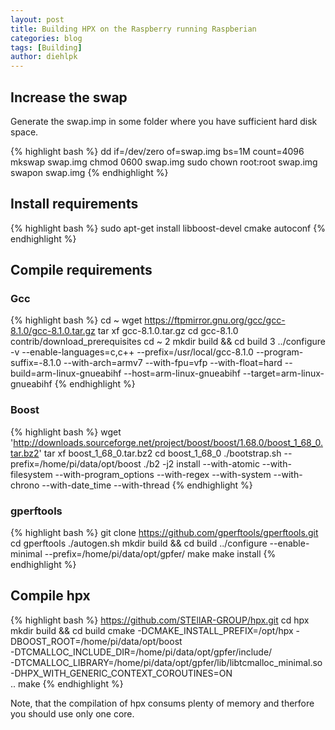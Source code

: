 ```yaml
---
layout: post
title: Building HPX on the Raspberry running Raspberian
categories: blog
tags: [Building]
author: diehlpk
---
```


## Increase the swap

Generate the swap.imp in some folder where you have sufficient hard disk space.

{% highlight bash %}
dd if=/dev/zero of=swap.img bs=1M count=4096
mkswap swap.img
chmod 0600 swap.img 
sudo chown root:root swap.img
swapon swap.img
{% endhighlight %}

## Install requirements

{% highlight bash %}
sudo apt-get install libboost-devel cmake autoconf
{% endhighlight %}


## Compile requirements

### Gcc

{% highlight bash %}
cd ~
wget https://ftpmirror.gnu.org/gcc/gcc-8.1.0/gcc-8.1.0.tar.gz
tar xf gcc-8.1.0.tar.gz
cd gcc-8.1.0
contrib/download_prerequisites
cd ~
2 mkdir build && cd build
3 ../configure -v --enable-languages=c,c++ --prefix=/usr/local/gcc-8.1.0 --program-suffix=-8.1.0 --with-arch=armv7 --with-fpu=vfp --with-float=hard --build=arm-linux-gnueabihf --host=arm-linux-gnueabihf --target=arm-linux-gnueabihf
{% endhighlight %}

### Boost

{% highlight bash %}
wget 'http://downloads.sourceforge.net/project/boost/boost/1.68.0/boost_1_68_0.tar.bz2'
tar xf boost_1_68_0.tar.bz2
cd boost_1_68_0
./bootstrap.sh --prefix=/home/pi/data/opt/boost
./b2 -j2 install --with-atomic --with-filesystem --with-program_options --with-regex --with-system --with-chrono --with-date_time --with-thread
{% endhighlight %}

### gperftools

{% highlight bash %}
git clone https://github.com/gperftools/gperftools.git
cd gperftools 
./autogen.sh
mkdir build && cd build
../configure --enable-minimal --prefix=/home/pi/data/opt/gpfer/
make
make install
{% endhighlight %}


## Compile hpx

{% highlight bash %}
https://github.com/STEllAR-GROUP/hpx.git
cd hpx 
mkdir build && cd build
cmake -DCMAKE_INSTALL_PREFIX=/opt/hpx -DBOOST_ROOT=/home/pi/data/opt/boost \
-DTCMALLOC_INCLUDE_DIR=/home/pi/data/opt/gpfer/include/ \
-DTCMALLOC_LIBRARY=/home/pi/data/opt/gpfer/lib/libtcmalloc_minimal.so \
-DHPX_WITH_GENERIC_CONTEXT_COROUTINES=ON \
..
make
{% endhighlight %}

Note, that the compilation of hpx consums plenty of memory and therfore you should use only one core.




